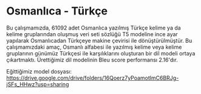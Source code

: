 # Osmanlıca - Türkçe

Bu çalışmamızda, 61092 adet Osmanlıca yazılmış Türkçe kelime ya da kelime gruplarından oluşmuş veri seti sözlüğü T5 modeline ince ayar yapılarak Osmanlıcadan Türkçeye makine çevirisi ile dönüştürülmüştür. Bu çalışmamızdaki amaç, Osmanlı alfabesi ile yazılmış kelime veya kelime gruplarının günümüz Türkçesi ile karşılıklarını oluşturan bir dil modeli ortaya çıkartmaktı. Ürettiğimiz dil modelinin Bleu score performansı 2.16'dır.



Eğittiğimiz model dosyası: https://drive.google.com/drive/folders/16Qoerz7yPoamotlmC6BRJg-jSFs_HHwz?usp=sharing
